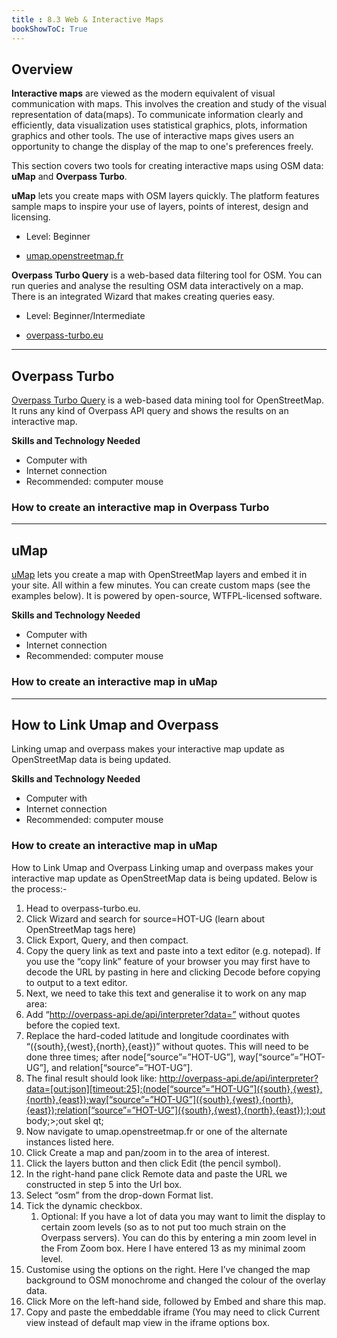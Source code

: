 ```yaml
---
title : 8.3 Web & Interactive Maps
bookShowToC: True
---
```


## Overview
**Interactive maps** are viewed as the modern equivalent of visual communication with maps. This involves the creation and study of the visual representation of data(maps). To communicate information clearly and efficiently, data visualization uses statistical graphics, plots, information graphics and other tools. The use of interactive maps gives users  an opportunity to change the display of the map to one's preferences freely. 

This section covers two tools for creating interactive maps using OSM data: **uMap** and **Overpass Turbo**. 

**uMap** lets you create maps with OSM layers quickly. The platform features sample maps to inspire your use of layers, points of interest, design and licensing.

*  Level: Beginner

*  [umap.openstreetmap.fr](umap.openstreetmap.fr)

**Overpass Turbo Query** is a web-based data filtering tool for OSM. You can run queries and analyse the resulting OSM data interactively on a map. There is an integrated Wizard that makes creating queries easy.

*  Level: Beginner/Intermediate

*  [overpass-turbo.eu](overpass-turbo.eu)

***

## Overpass Turbo
[Overpass Turbo Query](http://overpass-turbo.eu) is a web-based data mining tool for OpenStreetMap. It runs any kind of Overpass API query and shows the results on an interactive map.

**Skills and Technology Needed**

* Computer with 
* Internet connection
* Recommended: computer mouse

### How to create an interactive map in Overpass Turbo


***

## uMap
[uMap](umap.openstreetmap.fr) lets you create a map with OpenStreetMap layers and embed it in your site. All within a few minutes. You can create custom maps (see the examples below). It is powered by open-source, WTFPL-licensed software. 

**Skills and Technology Needed**

* Computer with 
* Internet connection
* Recommended: computer mouse

### How to create an interactive map in uMap



***

## How to Link Umap and Overpass
Linking umap and overpass makes your interactive map update as OpenStreetMap data is being updated.

**Skills and Technology Needed**

* Computer with 
* Internet connection
* Recommended: computer mouse

### How to create an interactive map in uMap

How to Link Umap and Overpass 
Linking umap and overpass makes your interactive map update as OpenStreetMap data is being updated. Below is the process:-

1. Head to overpass-turbo.eu.
1. Click Wizard and search for source=HOT-UG (learn about OpenStreetMap tags here)
1. Click Export, Query, and then compact.
1. Copy the query link as text and paste into a text editor (e.g. notepad). If you use the “copy link” feature of your browser you may first have to decode the URL by pasting in here and clicking Decode before copying to output to a text editor.
1. Next, we need to take this text and generalise it to work on any map area:
1. Add “http://overpass-api.de/api/interpreter?data=” without quotes before the copied text.
1. Replace the hard-coded latitude and longitude coordinates with “({south},{west},{north},{east})” without quotes. This will need to be done three times; after node[“source”=”HOT-UG”], way[“source”=”HOT-UG”], and relation[“source”=”HOT-UG”].
1. The final result should look like:
http://overpass-api.de/api/interpreter?data=[out:json][timeout:25];(node[“source”=”HOT-UG”]({south},{west},{north},{east});way[“source”=”HOT-UG”]({south},{west},{north},{east});relation[“source”=”HOT-UG”]({south},{west},{north},{east}););out body;>;out skel qt;
1. Now navigate to umap.openstreetmap.fr or one of the alternate instances listed here.
1. Click Create a map and pan/zoom in to the area of interest.
1. Click the layers button and then click Edit (the pencil symbol).
1. In the right-hand pane click Remote data and paste the URL we constructed in step 5 into the Url box.
1. Select “osm” from the drop-down Format list.
1. Tick the dynamic checkbox.
   1. Optional: If you have a lot of data you may want to limit the display to certain zoom levels (so as to not put too much strain on the Overpass servers). You can do this by entering a min zoom level in the From Zoom box. Here I have entered 13 as my minimal zoom level.
1. Customise using the options on the right. Here I’ve changed the map background to OSM monochrome and changed the colour of the overlay data.
1. Click More on the left-hand side, followed by Embed and share this map.
1. Copy and paste the embeddable iframe (You may need to click Current view instead of default map view in the iframe options box.
